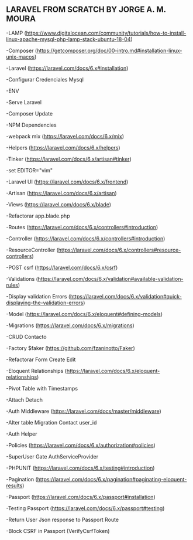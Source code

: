## LARAVEL FROM SCRATCH BY JORGE A. M. MOURA

-LAMP (https://www.digitalocean.com/community/tutorials/how-to-install-linux-apache-mysql-php-lamp-stack-ubuntu-18-04)

-Composer (https://getcomposer.org/doc/00-intro.md#installation-linux-unix-macos)

-Laravel (https://laravel.com/docs/6.x#installation)

-Configurar Credenciales Mysql

-ENV

-Serve Laravel

-Composer Update

-NPM Dependencies

-webpack mix (https://laravel.com/docs/6.x/mix)

-Helpers (https://laravel.com/docs/6.x/helpers)

-Tinker (https://laravel.com/docs/6.x/artisan#tinker)

-set EDITOR="vim"

-Laravel UI (https://laravel.com/docs/6.x/frontend)

-Artisan (https://laravel.com/docs/6.x/artisan)

-Views (https://laravel.com/docs/6.x/blade)

-Refactorar app.blade.php

-Routes (https://laravel.com/docs/6.x/controllers#introduction)

-Controller (https://laravel.com/docs/6.x/controllers#introduction)

-ResourceController (https://laravel.com/docs/6.x/controllers#resource-controllers)

-POST csrf (https://laravel.com/docs/6.x/csrf)

-Validations (https://laravel.com/docs/6.x/validation#available-validation-rules)

-Display validation Errors (https://laravel.com/docs/6.x/validation#quick-displaying-the-validation-errors)

-Model (https://laravel.com/docs/6.x/eloquent#defining-models)

-Migrations (https://laravel.com/docs/6.x/migrations)

-CRUD Contacto

-Factory $faker (https://github.com/fzaninotto/Faker)

-Refactorar Form Create Edit

-Eloquent Relationships (https://laravel.com/docs/6.x/eloquent-relationships)

-Pivot Table with Timestamps

-Attach Detach

-Auth Middleware (https://laravel.com/docs/master/middleware)

-Alter table Migration Contact user_id

-Auth Helper

-Policies (https://laravel.com/docs/6.x/authorization#policies)

-SuperUser Gate AuthServiceProvider

-PHPUNIT (https://laravel.com/docs/6.x/testing#introduction)

-Pagination (https://laravel.com/docs/6.x/pagination#paginating-eloquent-results)

-Passport (https://laravel.com/docs/6.x/passport#installation)

-Testing Passport (https://laravel.com/docs/6.x/passport#testing)

-Return User Json response to Passport Route

-Block CSRF in Passport (VerifyCsrfToken)
